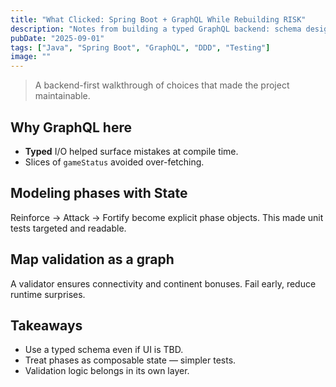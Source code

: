 ```yaml
---
title: "What Clicked: Spring Boot + GraphQL While Rebuilding RISK"
description: "Notes from building a typed GraphQL backend: schema design, phases as State, and testability wins."
pubDate: "2025-09-01"
tags: ["Java", "Spring Boot", "GraphQL", "DDD", "Testing"]
image: ""
---
```


> A backend-first walkthrough of choices that made the project maintainable.

## Why GraphQL here
- **Typed** I/O helped surface mistakes at compile time.
- Slices of `gameStatus` avoided over-fetching.

## Modeling phases with State
Reinforce → Attack → Fortify become explicit phase objects. This made unit tests targeted and readable.

## Map validation as a graph
A validator ensures connectivity and continent bonuses. Fail early, reduce runtime surprises.

## Takeaways
- Use a typed schema even if UI is TBD.
- Treat phases as composable state — simpler tests.
- Validation logic belongs in its own layer.
